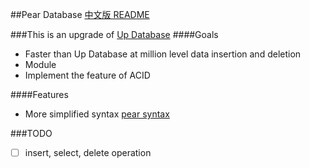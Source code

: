 ##Pear Database
[中文版 README](./README.md)

###This is an upgrade of [Up Database](http://www.github.com/UncP/Up_Database)
####Goals
- Faster than Up Database at million level data insertion and deletion
- Module
- Implement the feature of ACID

####Features
- More simplified syntax [pear syntax](./pear_syntax)


###TODO
- [ ] insert, select, delete operation